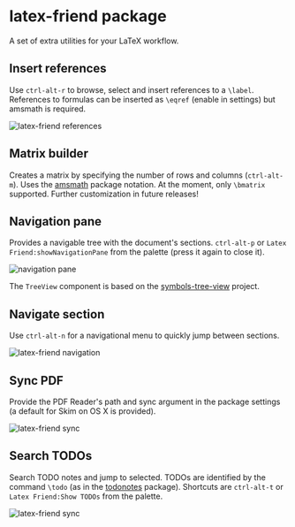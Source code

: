 # latex-friend package

A set of extra utilities for your LaTeX workflow.

## Insert references

Use `ctrl-alt-r` to browse, select and insert references to a `\label`.
References to formulas can be inserted as `\eqref` (enable in settings) but amsmath is required.

![latex-friend references](http://i.imgur.com/smSgjkO.gif)

## Matrix builder
Creates a matrix by specifying the number of rows and columns (`ctrl-alt-m`).
Uses the [amsmath](http://ctan.org/pkg/amsmath) package notation. At the moment,
only `\bmatrix` supported. Further customization in future releases!

## Navigation pane

Provides a navigable tree with the document's sections.
`ctrl-alt-p` or `Latex Friend:showNavigationPane` from the palette (press it again to close it).

![navigation pane](http://i.imgur.com/ijJPDm3.png)

The `TreeView` component is based on the [symbols-tree-view](https://atom.io/packages/symbols-tree-view) project.

## Navigate section

Use `ctrl-alt-n` for a navigational menu to quickly jump between sections.

![latex-friend navigation](http://i.imgur.com/yDHQ2KO.gif)

## Sync PDF

Provide the PDF Reader's path and sync argument in the package settings (a default for Skim on OS X is provided).

![latex-friend sync](http://i.imgur.com/pOXOpYy.gif)

## Search TODOs

Search TODO notes and jump to selected. TODOs are identified by the command `\todo` (as in the [todonotes](http://ctan.org/pkg/todonotes) package). Shortcuts are `ctrl-alt-t` or `Latex Friend:Show TODOs` from the palette.

![latex-friend sync](http://i.imgur.com/Yf9XAZi.gif)
